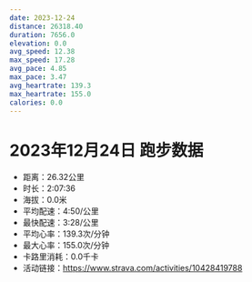 ```yaml
---
date: 2023-12-24
distance: 26318.40
duration: 7656.0
elevation: 0.0
avg_speed: 12.38
max_speed: 17.28
avg_pace: 4.85
max_pace: 3.47
avg_heartrate: 139.3
max_heartrate: 155.0
calories: 0.0
---
```


# 2023年12月24日 跑步数据

- 距离：26.32公里
- 时长：2:07:36
- 海拔：0.0米
- 平均配速：4:50/公里
- 最快配速：3:28/公里
- 平均心率：139.3次/分钟
- 最大心率：155.0次/分钟
- 卡路里消耗：0.0千卡
- 活动链接：https://www.strava.com/activities/10428419788
